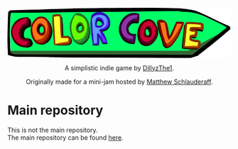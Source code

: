 <p align="center">
  <img align="center" src="sign logo.png">
</p>
<p align="center">
  A simplistic indie game by <a href="https://www.github.com/DillyzThe1">DillyzThe1</a>.
</p>
<p align="center">
  Originally made for a mini-jam hosted by <a href="https://matthew-schlauderaff.itch.io/">Matthew Schlauderaff</a>.
</p>

# Main repository
This is not the main repository.<br/>
The main repository can be found [here](https://www.github.com/DillyzThe1/ColorCove/).